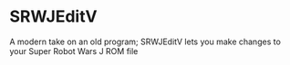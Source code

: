 # SRWJEditV
 A modern take on an old program; SRWJEditV lets you make changes to your Super Robot Wars J ROM file
